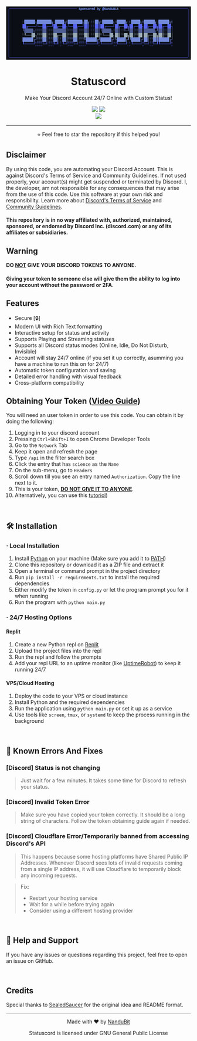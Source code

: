 ![Statuscord Banner](img/banner.png)

<div id="NanduBit" align="center">
    <h1>Statuscord</h1>
    <p>Make Your Discord Account 24/7 Online with Custom Status!</p>
    <a href="https://github.com/NanduBit/Status-Discord/blob/main/LICENSE"><img src="https://img.shields.io/github/license/NanduBit/Status-Discord?style=for-the-badge"></a>
    <a href="https://github.com/NanduBit"><img src="https://img.shields.io/badge/GITHUB-NanduBit-7289DA?style=for-the-badge"></a>
    <br>
    <img src="https://i.imgur.com/N61T21L.png" height="210">
</div>

---

<p align="center">
⭐ Feel free to star the repository if this helped you!
</p>

## Disclaimer
By using this code, you are automating your Discord Account. This is against Discord's Terms of Service and Community Guidelines. If not used properly, your account(s) might get suspended or terminated by Discord. I, the developer, am not responsible for any consequences that may arise from the use of this code. Use this software at your own risk and responsibility. Learn more about <a href="https://discord.com/terms">Discord's Terms of Service</a> and <a href="https://discord.com/guidelines">Community Guidelines</a>.
#### This repository is in no way affiliated with, authorized, maintained, sponsored, or endorsed by Discord Inc. (discord.com) or any of its affiliates or subsidiaries.

## Warning
**DO <ins>NOT</ins> GIVE YOUR DISCORD TOKENS TO ANYONE.**
#### Giving your token to someone else will give them the ability to log into your account without the password or 2FA.

## Features
- Secure [🔒]
- Modern UI with Rich Text formatting
- Interactive setup for status and activity
- Supports Playing and Streaming statuses
- Supports all Discord status modes (Online, Idle, Do Not Disturb, Invisible)
- Account will stay 24/7 online (if you set it up correctly, asumming you have a machine to run this on for 24/7)
- Automatic token configuration and saving
- Detailed error handling with visual feedback
- Cross-platform compatibility

## Obtaining Your Token ([Video Guide](https://www.youtube.com/watch?v=5SRwnLYdpJs))
You will need an user token in order to use this code. You can obtain it by doing the following:
1. Logging in to your discord account
2. Pressing `Ctrl+Shift+I` to open Chrome Developer Tools
3. Go to the `Network` Tab
4. Keep it open and refresh the page
5. Type `/api` in the filter search box
6. Click the entry that has `science` as the `Name`
7. On the sub-menu, go to `Headers`
8. Scroll down till you see an entry named `Authorization`. Copy the line next to it.
9. This is your token, <ins>**DO NOT GIVE IT TO ANYONE**</ins>.
10. Alternatively, you can use this [tutoriol](https://www.youtube.com/watch?v=5SRwnLYdpJs))

<p align="center">
  <img height="10px" width="10000px" src="https://i.imgur.com/w6MUcN8.png"/>
</p>

## 🛠️ Installation

### · Local Installation
1. Install [Python](https://python.org/downloads) on your machine (Make sure you add it to [PATH](https://i.imgur.com/Ukl6HdQ.png))
2. Clone this repository or download it as a ZIP file and extract it
3. Open a terminal or command prompt in the project directory
4. Run `pip install -r requirements.txt` to install the required dependencies
5. Either modify the token in `config.py` or let the program prompt you for it when running
6. Run the program with `python main.py`

### · 24/7 Hosting Options

#### Replit
1. Create a new Python repl on [Replit](https://replit.com)
2. Upload the project files into the repl
3. Run the repl and follow the prompts
4. Add your repl URL to an uptime monitor (like [UptimeRobot](https://uptimerobot.com/)) to keep it running 24/7

#### VPS/Cloud Hosting
1. Deploy the code to your VPS or cloud instance
2. Install Python and the required dependencies
3. Run the application using `python main.py` or set it up as a service
4. Use tools like `screen`, `tmux`, or `systemd` to keep the process running in the background

<p align="center">
  <img height="10px" width="10000px" src="https://i.imgur.com/w6MUcN8.png"/>
</p>

## 🔧 Known Errors And Fixes

### [Discord] Status is not changing
> Just wait for a few minutes. It takes some time for Discord to refresh your status.

### [Discord] Invalid Token Error
> Make sure you have copied your token correctly. It should be a long string of characters. Follow the token obtaining guide again if needed.

### [Discord] Cloudflare Error/Temporarily banned from accessing Discord's API
> This happens because some hosting platforms have Shared Public IP Addresses. Whenever Discord sees lots of invalid requests coming from a single IP address, it will use Cloudflare to temporarily block any incoming requests.

> Fix:
> - Restart your hosting service
> - Wait for a while before trying again
> - Consider using a different hosting provider

<p align="center">
  <img height="10px" width="10000px" src="https://i.imgur.com/w6MUcN8.png"/>
</p>

## 🛟 Help and Support
If you have any issues or questions regarding this project, feel free to open an issue on GitHub.

<p align="center">
  <img height="10px" width="10000px" src="https://i.imgur.com/w6MUcN8.png"/>
</p>

## Credits
Special thanks to [SealedSaucer](https://github.com/SealedSaucer/Statuscord) for the original idea and README format.

---

<p align="center">Made with ❤️ by <a href="https://github.com/NanduBit">NanduBit</a></p>
<p align="center">Statuscord is licensed under GNU General Public License</p>

